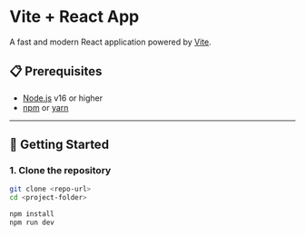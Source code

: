 # Vite + React App

A fast and modern React application powered by [Vite](https://vitejs.dev/).

## 📋 Prerequisites
- [Node.js](https://nodejs.org/) v16 or higher  
- [npm](https://www.npmjs.com/) or [yarn](https://yarnpkg.com/)

---

## 🚀 Getting Started

### 1. Clone the repository
```bash
git clone <repo-url>
cd <project-folder>

npm install
npm run dev
